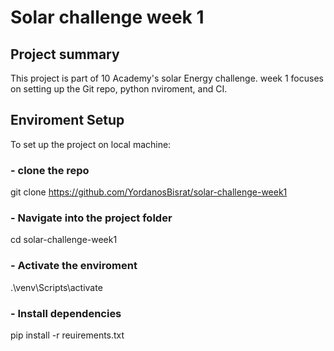 # Solar challenge week 1
## Project summary
This project is part of 10 Academy's solar Energy challenge. week 1 focuses on setting up the Git repo, python nviroment, and CI.
##  Enviroment Setup
To set up the project on local machine:
###   - clone the repo
   git clone https://github.com/YordanosBisrat/solar-challenge-week1
###   - Navigate into the project folder
   cd solar-challenge-week1
###   - Activate the enviroment
   .\venv\Scripts\activate
###   - Install dependencies
   pip install -r reuirements.txt